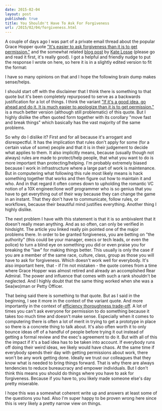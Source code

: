 ```yaml
---
date: 2015-02-04
layout: post
published: true
title: You Shouldn't Have To Ask For Forgiveness
url: /2015/02/04/forgiveness.html
---
```


A couple of days ago I was part of a private email thread about the popular
Grace Hopper quote ["It's easier to ask forgiveness than it is to get
permission."][1] and the somewhat related [blog post][katelossepost] by [Kate
Losse][katelosse] (please go and read it first, it's really good). I got a
helpful and friendly nudge to put the response I wrote on here, so here it is
in a slightly edited version to fit the format:

I have so many opinions on that and I hope the following brain dump makes
sense/helps.

I should start off with the disclaimer that I think there is something to that
quote but it's been completely repurposed to serve as a backwards
justification for a lot of things. I think the variant ["If it's a good idea,
go ahead and do it. It is much easier to apologize than it is to get
permission."][1] is a much better version (although still problematic) of this
quote. But I highly dislike the often quoted form together with its corollary
"move fast and break things" which basically has the vast majority of the same
problems.

So why do I dislike it? First and for all because it's arrogant and
disrespectful. It has the implication that rules don't apply for some (for a
certain value of some) people and that it is in their judgement to decide
what applies to them. It also implicitly means, because (usually though not
always) rules are made to protect/help people, that what you want to do is
more important than protecting/helping. I'm probably extremely biased because
I work in infrastructure where a large part of work is maintenance. But in
computering what following this rule most likely means is hack something
together that works and then figure out how to maintain it and who. And in
that regard it often comes down to upholding the romantic VC notion of a 10X
engineer/lone wolf programmer who is so genius that you have to get everything
out of their way because they can change the game in an instant. That they
don't have to communicate, follow rules, or workflows, because their beautiful
mind justifies everything. Another thing I highly dislike.

The next problem I have with this statement is that it is so ambivalent that
it doesn't really mean anything. And as so often, can only be verified in
hindsight. The article you linked really pin pointed one of the major problems
there. In order to be granted forgiveness, you are betting on "the authority"
(this could be your manager, execs or tech leads, or even the police) to turn
a blind eye on something you did or even praise you for breaking the "law" for
making things better. This usually is only the case if you are a member of the
same race, culture, class, group as those you will have to ask for
forgiveness. Which doesn't work well for everybody. It's also important here,
that - if I'm not mistaken - the quote comes from a time where Grace Hopper
was almost retired and already an accomplished Rear Admiral. The power and
influence that comes with such a rank shouldn't be neglected. And I highly
doubt that the same thing worked when she was a Sea(wo)man or Petty Officer.

That being said there is something to that quote. But as I said in the
beginning, I see it more in the context of the variant quote. And more
importantly in the context of [efficiency thoroughness trade-off][2]. A lot of
times you can't ask everyone for permission to do something because it takes
too much time and doesn't make sense. Especially when it comes to computering
there is often a lot of merit in trying to get a prototype in place so there
is a concrete thing to talk about. It's also often worth it to only bounce
ideas off of a handful of people before trying it out instead of getting a
formal review and the exec's agreement to do it. But with all of this the
impact if it's a bad idea has to be taken into account. If everybody runs off
doing their weird ideas, we likely would have chaos. At the same time if
everybody spends their day with getting permissions about work, there won't be
any work getting done. Ideally we trust our colleagues that they know what is
needed to bring things forward. That is why there are always tendencies to
reduce bureaucracy and empower individuals. But I don't think this means you
should do things where you have to ask for forgiveness. Because if you have
to, you likely made someone else's day pretty miserable.

I hope this was a somewhat coherent write up and answers at least some of the
questions you had. Also I'm super happy to be proven wrong here since this is
very likely a pretty narrow view on things.


[1]: http://en.wikiquote.org/wiki/Grace_Hopper
[2]: http://en.wikipedia.org/wiki/Efficiency–thoroughness_trade-off_principle
[katelossepost]: https://medium.com/@katelosse/the-unbearable-whiteness-of-breaking-things-521cb394fda2
[katelosse]: https://twitter.com/katelosse

